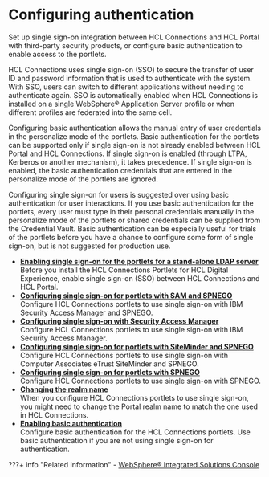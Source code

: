 # Configuring authentication

Set up single sign-on integration between HCL Connections and HCL Portal with third-party security products, or configure basic authentication to enable access to the portlets.

HCL Connections uses single sign-on \(SSO\) to secure the transfer of user ID and password information that is used to authenticate with the system. With SSO, users can switch to different applications without needing to authenticate again. SSO is automatically enabled when HCL Connections is installed on a single WebSphere® Application Server profile or when different profiles are federated into the same cell.

Configuring basic authentication allows the manual entry of user credentials in the personalize mode of the portlets. Basic authentication for the portlets can be supported only if single sign-on is not already enabled between HCL Portal and HCL Connections. If single sign-on is enabled \(through LTPA, Kerberos or another mechanism\), it takes precedence. If single sign-on is enabled, the basic authentication credentials that are entered in the personalize mode of the portlets are ignored.

Configuring single sign-on for users is suggested over using basic authentication for user interactions. If you use basic authentication for the portlets, every user must type in their personal credentials manually in the personalize mode of the portlets or shared credentials can be supplied from the Credential Vault. Basic authentication can be especially useful for trials of the portlets before you have a chance to configure some form of single sign-on, but is not suggested for production use.

-   **[Enabling single sign-on for the portlets for a stand-alone LDAP server](t_connections_portlets_SSO_LPTA.md)**  
Before you install the HCL Connections Portlets for HCL Digital Experience, enable single sign-on (SSO) between HCL Connections and HCL Portal.
-   **[Configuring single sign-on for portlets with SAM and SPNEGO](connections_portlets_TAM_Spnego_SSO.md)**  
Configure HCL Connections portlets to use single sign-on with IBM Security Access Manager and SPNEGO.
-   **[Configuring single sign-on with Security Access Manager](connections_portlets_TAM_SSO.md)**  
Configure HCL Connections portlets to use single sign-on with IBM Security Access Manager.
-   **[Configuring single sign-on for portlets with SiteMinder and SPNEGO](t_connections_portlets_SSO_siteminder_spnego.md)**  
Configure HCL Connections portlets to use single sign-on with Computer Associates eTrust SiteMinder and SPNEGO.
-   **[Configuring single sign-on for portlets with SPNEGO](connections_portlets_spnego_SSO.md)**  
Configure HCL Connections portlets to use single sign-on with SPNEGO.
-   **[Changing the realm name](connections_portlets_change_realm_name.md)**  
When you configure HCL Connections portlets to use single sign-on, you might need to change the Portal realm name to match the one used in HCL Connections.
-   **[Enabling basic authentication](c_connections_portlets_basic_auth.md)**  
Configure basic authentication for the HCL Connections portlets. Use basic authentication if you are not using single sign-on for authentication.



???+ info "Related information"
    - [WebSphere® Integrated Solutions Console](../../../../../../../deployment/manage/portal_admin_tools/WebSphere_Integrated_Solutions_Console.md)
